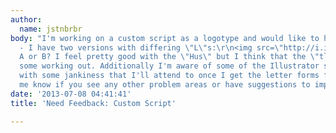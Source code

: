 ```yaml
---
author:
  name: jstnbrbr
body: "I'm working on a custom script as a logotype and would like to have you feedback
  - I have two versions with differing \"L\"s:\r\n<img src=\"http://i.imgur.com/kb6qyrI.png\"></img>\r\n\r\nSo,
  A or B? I feel pretty good with the \"Hus\" but I think that the \"tle\" still needs
  some working out. Additionally I'm aware of some of the Illustrator stroke issues
  with some jankiness that I'll attend to once I get the letter forms finalized.\r\n\r\nLet
  me know if you see any other problem areas or have suggestions to improve it.\r\nThanks!"
date: '2013-07-08 04:41:41'
title: 'Need Feedback: Custom Script'

---
```

